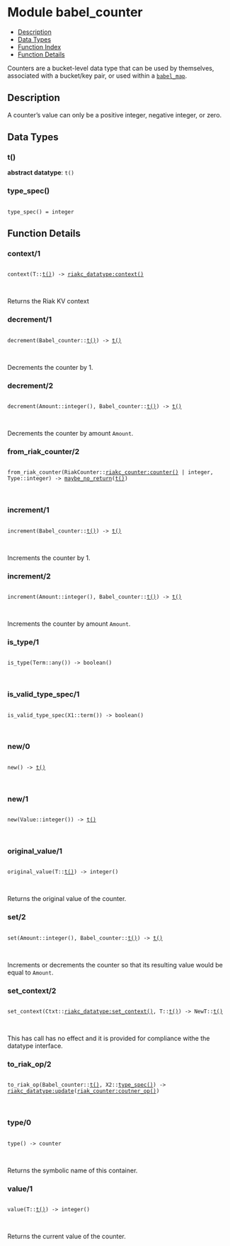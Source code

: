 

# Module babel_counter #
* [Description](#description)
* [Data Types](#types)
* [Function Index](#index)
* [Function Details](#functions)

Counters are a bucket-level data type that can be used by themselves,
associated with a bucket/key pair, or used within a [`babel_map`](babel_map.md).

<a name="description"></a>

## Description ##
A counter’s value can only be a positive integer, negative integer, or zero.
<a name="types"></a>

## Data Types ##


<a name="t()"></a>


### t() ###


__abstract datatype__: `t()`


<a name="type_spec()"></a>


### type_spec() ###


<pre><code>
type_spec() = integer
</code></pre>


<a name="functions"></a>

## Function Details ##

<a name="context-1"></a>

### context/1 ###

<pre><code>
context(T::<a href="#type-t">t()</a>) -&gt; <a href="riakc_datatype.md#type-context">riakc_datatype:context()</a>
</code></pre>
<br />

Returns the Riak KV context

<a name="decrement-1"></a>

### decrement/1 ###

<pre><code>
decrement(Babel_counter::<a href="#type-t">t()</a>) -&gt; <a href="#type-t">t()</a>
</code></pre>
<br />

Decrements the counter by 1.

<a name="decrement-2"></a>

### decrement/2 ###

<pre><code>
decrement(Amount::integer(), Babel_counter::<a href="#type-t">t()</a>) -&gt; <a href="#type-t">t()</a>
</code></pre>
<br />

Decrements the counter by amount `Amount`.

<a name="from_riak_counter-2"></a>

### from_riak_counter/2 ###

<pre><code>
from_riak_counter(RiakCounter::<a href="riakc_counter.md#type-counter">riakc_counter:counter()</a> | integer, Type::integer) -&gt; <a href="#type-maybe_no_return">maybe_no_return</a>(<a href="#type-t">t()</a>)
</code></pre>
<br />

<a name="increment-1"></a>

### increment/1 ###

<pre><code>
increment(Babel_counter::<a href="#type-t">t()</a>) -&gt; <a href="#type-t">t()</a>
</code></pre>
<br />

Increments the counter by 1.

<a name="increment-2"></a>

### increment/2 ###

<pre><code>
increment(Amount::integer(), Babel_counter::<a href="#type-t">t()</a>) -&gt; <a href="#type-t">t()</a>
</code></pre>
<br />

Increments the counter by amount `Amount`.

<a name="is_type-1"></a>

### is_type/1 ###

<pre><code>
is_type(Term::any()) -&gt; boolean()
</code></pre>
<br />

<a name="is_valid_type_spec-1"></a>

### is_valid_type_spec/1 ###

<pre><code>
is_valid_type_spec(X1::term()) -&gt; boolean()
</code></pre>
<br />

<a name="new-0"></a>

### new/0 ###

<pre><code>
new() -&gt; <a href="#type-t">t()</a>
</code></pre>
<br />

<a name="new-1"></a>

### new/1 ###

<pre><code>
new(Value::integer()) -&gt; <a href="#type-t">t()</a>
</code></pre>
<br />

<a name="original_value-1"></a>

### original_value/1 ###

<pre><code>
original_value(T::<a href="#type-t">t()</a>) -&gt; integer()
</code></pre>
<br />

Returns the original value of the counter.

<a name="set-2"></a>

### set/2 ###

<pre><code>
set(Amount::integer(), Babel_counter::<a href="#type-t">t()</a>) -&gt; <a href="#type-t">t()</a>
</code></pre>
<br />

Increments or decrements the counter so that its resulting value would
be equal to `Amount`.

<a name="set_context-2"></a>

### set_context/2 ###

<pre><code>
set_context(Ctxt::<a href="riakc_datatype.md#type-set_context">riakc_datatype:set_context()</a>, T::<a href="#type-t">t()</a>) -&gt; NewT::<a href="#type-t">t()</a>
</code></pre>
<br />

This has call has no effect and it is provided for compliance withe the
datatype interface.

<a name="to_riak_op-2"></a>

### to_riak_op/2 ###

<pre><code>
to_riak_op(Babel_counter::<a href="#type-t">t()</a>, X2::<a href="#type-type_spec">type_spec()</a>) -&gt; <a href="riakc_datatype.md#type-update">riakc_datatype:update</a>(<a href="riak_counter.md#type-coutner_op">riak_counter:coutner_op()</a>)
</code></pre>
<br />

<a name="type-0"></a>

### type/0 ###

<pre><code>
type() -&gt; counter
</code></pre>
<br />

Returns the symbolic name of this container.

<a name="value-1"></a>

### value/1 ###

<pre><code>
value(T::<a href="#type-t">t()</a>) -&gt; integer()
</code></pre>
<br />

Returns the current value of the counter.

